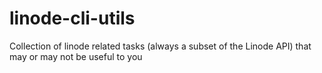 linode-cli-utils
================

Collection of linode related tasks (always a subset of the Linode API) that may or may not be useful to you
